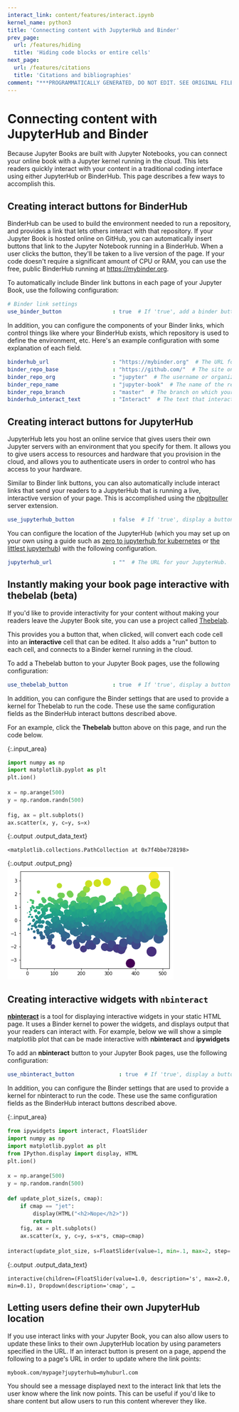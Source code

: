 ```yaml
---
interact_link: content/features/interact.ipynb
kernel_name: python3
title: 'Connecting content with JupyterHub and Binder'
prev_page:
  url: /features/hiding
  title: 'Hiding code blocks or entire cells'
next_page:
  url: /features/citations
  title: 'Citations and bibliographies'
comment: "***PROGRAMMATICALLY GENERATED, DO NOT EDIT. SEE ORIGINAL FILES IN /content***"
---
```


# Connecting content with JupyterHub and Binder

Because Jupyter Books are built with Jupyter Notebooks, you can connect your online
book with a Jupyter kernel running in the cloud. This lets readers quickly interact
with your content in a traditional coding interface using either JupyterHub or BinderHub.
This page describes a few ways to accomplish this.

## Creating interact buttons for BinderHub

BinderHub can be used to build the environment needed to run a repository, and provides
a link that lets others interact with that repository. If your Jupyter Book is hosted online
on GitHub, you can automatically insert buttons that link to the Jupyter Notebook running in a BinderHub.
When a user clicks the button, they'll be taken to a live version of the page. If your code
doesn't require a significant amount of CPU or RAM, you can use the free, public BinderHub running
at https://mybinder.org.

To automatically include Binder link buttons in each page of your Jupyter Book, use the following
configuration:

```yaml
# Binder link settings
use_binder_button                : true  # If 'true', add a binder button for interactive links
```

In addition, you can configure the components of your Binder links, which control things like
where your BinderHub exists, which repository is used to define the environment, etc. Here's
an example configuration with some explanation of each field.

```yaml
binderhub_url                    : "https://mybinder.org"  # The URL for your BinderHub.
binder_repo_base                 : "https://github.com/"  # The site on which the textbook repository is hosted
binder_repo_org                  : "jupyter"  # The username or organization that owns this repository
binder_repo_name                 : "jupyter-book"  # The name of the repository on the web
binder_repo_branch               : "master"  # The branch on which your textbook is hosted.
binderhub_interact_text          : "Interact"  # The text that interact buttons will contain.
```

## Creating interact buttons for JupyterHub

JupyterHub lets you host an online service that gives users their own Jupyter servers
with an environment that you specify for them. It allows you to give users access to
resources and hardware that you provision in the cloud, and allows you to authenticate users
in order to control who has access to your hardware.

Similar to Binder link buttons, you can also automatically include interact links that send
your readers to a JupyterHub that is running a live, interactive version of your page. This
is accomplished using the [nbgitpuller](https://github.com/jupyterhub/nbgitpuller) server
extension.

```yaml
use_jupyterhub_button            : false  # If 'true', display a button that will direct users to a JupyterHub (that you provide)
```

You can configure the location of the JupyterHub (which you may set up on your own using a guide
such as [zero to jupyterhub for kubernetes](https://z2jh.jupyter.org) or [the littlest jupyterhub](https://tljh.jupyter.org)) with the following configuration.

```yaml
jupyterhub_url                   : ""  # The URL for your JupyterHub.
```

## Instantly making your book page interactive with thebelab (beta)

If you'd like to provide interactivity for your content without making your readers
leave the Jupyter Book site, you can use a project called [Thebelab](https://github.com/minrk/thebelab).

This provides you a button that, when clicked, will convert each code cell into
an **interactive** cell that can be edited. It also adds a "run" button to each cell,
and connects to a Binder kernel running in the cloud.

To add a Thebelab button to your Jupyter Book pages, use the following configuration:

```yaml
use_thebelab_button              : true  # If 'true', display a button to allow in-page running code cells with Thebelab
```

In addition, you can configure the Binder settings that are used to provide a kernel for
Thebelab to run the code. These use the same configuration fields as the BinderHub interact
buttons described above.

For an example, click the **Thebelab** button above on this page, and run the code below.



{:.input_area}
```python
import numpy as np
import matplotlib.pyplot as plt
plt.ion()

x = np.arange(500)
y = np.random.randn(500)

fig, ax = plt.subplots()
ax.scatter(x, y, c=y, s=x)
```





{:.output .output_data_text}
```
<matplotlib.collections.PathCollection at 0x7f4bbe728198>
```




{:.output .output_png}
![png](../images/features/interact_1_1.png)



## Creating interactive widgets with `nbinteract`

[**nbinteract**](https://www.nbinteract.com) is a tool for displaying interactive widgets in your
static HTML page. It uses a Binder kernel to power the widgets, and displays output that your
readers can interact with. For example, below we will show a simple matplotlib plot that can be made
interactive with **nbinteract** and **ipywidgets**

To add an **nbinteract** button to your Jupyter Book pages, use the following configuration:

```yaml
use_nbinteract_button              : true  # If 'true', display a button to allow in-page running code cells with nbinteract
```

In addition, you can configure the Binder settings that are used to provide a kernel for
nbinteract to run the code. These use the same configuration fields as the BinderHub interact
buttons described above.



{:.input_area}
```python
from ipywidgets import interact, FloatSlider
import numpy as np
import matplotlib.pyplot as plt
from IPython.display import display, HTML
plt.ion()

x = np.arange(500)
y = np.random.randn(500)

def update_plot_size(s, cmap):
    if cmap == "jet":
        display(HTML("<h2>Nope</h2>"))
        return
    fig, ax = plt.subplots()
    ax.scatter(x, y, c=y, s=x*s, cmap=cmap)

interact(update_plot_size, s=FloatSlider(value=1, min=.1, max=2, step=.1), cmap=['viridis', 'magma', 'jet']);
```



{:.output .output_data_text}
```
interactive(children=(FloatSlider(value=1.0, description='s', max=2.0, min=0.1), Dropdown(description='cmap', …
```


## Letting users define their own JupyterHub location

If you use interact links with your Jupyter Book, you can also allow users to update
these links to their own JupyterHub location by using parameters specified in the URL.
If an interact button is present on a page, append the following to a page's URL in order
to update where the link points:

```
mybook.com/mypage?jupyterhub=myhuburl.com
```

You should see a message displayed next to the interact link that lets the user know
where the link now points. This can be useful if you'd like to share content but allow
users to run this content wherever they like.
